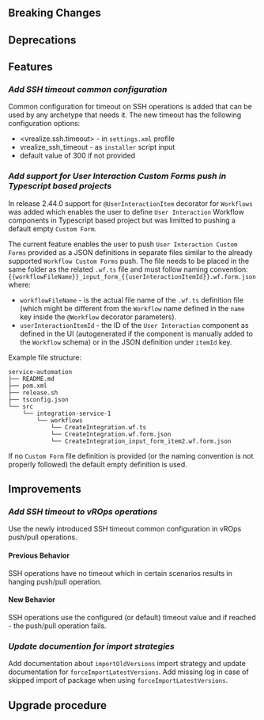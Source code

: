 [//]: # (VERSION_PLACEHOLDER DO NOT DELETE)
[//]: # (Used when working on a new release. Placed together with the Version.md)
[//]: # (Nothing here is optional. If a step must not be performed, it must be said so)
[//]: # (Do not fill the version, it will be done automatically)
[//]: # (Quick Intro to what is the focus of this release)

## Breaking Changes

[//]: # (### *Breaking Change*)
[//]: # (Describe the breaking change AND explain how to resolve it)
[//]: # (You can utilize internal links /e.g. link to the upgrade procedure, link to the improvement|deprecation that introduced this/)

## Deprecations

[//]: # (### *Deprecation*)
[//]: # (Explain what is deprecated and suggest alternatives)

[//]: # (Features -> New Functionality)

## Features

[//]: # (### *Feature Name*)
[//]: # (Describe the feature)
[//]: # (Optional But higlhy recommended Specify *NONE* if missing)
[//]: # (#### Relevant Documentation:)

### *Add SSH timeout common configuration*

Common configuration for timeout on SSH operations is added that can be used by any archetype that needs it.
The new timeout has the following configuration options:
* <vrealize.ssh.timeout> - in `settings.xml` profile
* vrealize_ssh_timeout - as `installer` script input
* default value of 300 if not provided

### *Add support for User Interaction Custom Forms push in Typescript based projects*

In release 2.44.0 support for `@UserInteractionItem` decorator for `Workflows` was added which enables the user to define `User Interaction` Workflow components in Typescript based project but was limitted to pushing a default empty `Custom Form`.

The current feature enables the user to push `User Interaction Custom Forms` provided as a JSON definitions in separate files similar to the already supported `Workflow Custom Forms` push. The file needs to be placed in the same folder as the related `.wf.ts` file and must follow naming convention: `{{workflowFileName}}_input_form_{{userInteractionItemId}}.wf.form.json` where:
* `workflowFileName` - is the actual file name of the `.wf.ts` definition file (which might be different from the `Workflow` name defined in the `name` key inside the `@Workflow` decorator parameters).
* `userInteractionItemId` - the ID of the `User Interaction` component as defined in the UI (autogenerated if the component is manually added to the `Workflow` schema) or in the JSON definition under `itemId` key.

Example file structure:
```ascii
service-automation
├── README.md
├── pom.xml
├── release.sh
├── tsconfig.json
└── src
    └── integration-service-1
        └── workflows
            └── CreateIntegration.wf.ts
            └── CreateIntegration.wf.form.json
            └── CreateIntegration_input_form_item2.wf.form.json
```

If no `Custom Form` file definition is provided (or the naming convention is not properly followed) the default empty definition is used.

[//]: # (Improvements -> Bugfixes/hotfixes or general improvements)

## Improvements

[//]: # (### *Improvement Name* )
[//]: # (Talk ONLY regarding the improvement)
[//]: # (Optional But higlhy recommended)
[//]: # (#### Previous Behavior)
[//]: # (Explain how it used to behave, regarding to the change)
[//]: # (Optional But higlhy recommended)
[//]: # (#### New Behavior)
[//]: # (Explain how it behaves now, regarding to the change)
[//]: # (Optional But higlhy recommended Specify *NONE* if missing)
[//]: # (#### Relevant Documentation:)

### *Add SSH timeout to vROps operations*

Use the newly introduced SSH timeout common configuration in vROps push/pull operations.

#### Previous Behavior

SSH operations have no timeout which in certain scenarios results in hanging push/pull operation.

#### New Behavior

SSH operations use the configured (or default) timeout value and if reached - the push/pull operation fails.

### *Update documention for import strategies*

Add documentation about `importOldVersions` import strategy and update documentation for `forceImportLatestVersions`. Add missing log in case of skipped import of package when using `forceImportLatestVersions`.

## Upgrade procedure

[//]: # (Explain in details if something needs to be done)
